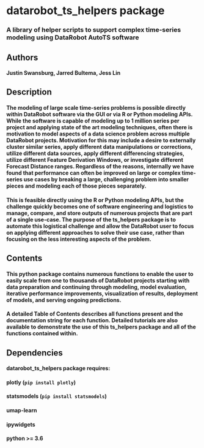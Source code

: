 # datarobot_ts_helpers package
### A library of helper scripts to support complex time-series modeling using DataRobot AutoTS software

## Authors
#### Justin Swansburg, Jarred Bultema, Jess Lin

## Description
#### The modeling of large scale time-series problems is possible directly within DataRobot software via the GUI or via R or Python modeling APIs. While the software is capable of modeling up to 1 million series per project and applying state of the art modeling techniques, often there is motivation to model aspects of a data science problem across multiple DataRobot projects. Motivation for this may include a desire to externally cluster similar series, apply different data manipulations or corrections, utilize different data sources, apply different differencing strategies, utilize different Feature Derivation Windows, or investigate different Forecast Distance ranges. Regardless of the reasons, internally we have found that performance can often be improved on large or complex time-series use cases by breaking a large, challenging problem into smaller pieces and modeling each of those pieces separately.

#### This is feasible directly using the R or Python modeling APIs, but the challenge quickly becomes one of software engineering and logistics to manage, compare, and store outputs of numerous projects that are part of a single use-case. The purpose of the ts_helpers package is to automate this logistical challenge and allow the DataRobot user to focus on applying different approaches to solve their use case, rather than focusing on the less interesting aspects of the problem.


## Contents

#### This python package contains numerous functions to enable the user to easily scale from one to thousands of DataRobot projects starting with data preparation and continuing through modeling, model evaluation, iterative performance improvements, visualization of results, deployment of models, and serving ongoing predictions.

#### A detailed Table of Contents describes all functions present and the documentation string for each function. Detailed tutorials are also available to demonstrate the use of this ts_helpers package and all of the functions contained within.

## Dependencies

#### datarobot_ts_helpers package requires:
#### plotly (`pip install plotly`)
#### statsmodels (`pip install statsmodels`)
#### umap-learn
#### ipywidgets
#### python >= 3.6